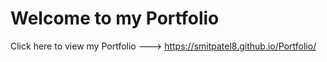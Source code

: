# Welcome to my Portfolio

Click here to view my Portfolio ---> https://smitpatel8.github.io/Portfolio/


